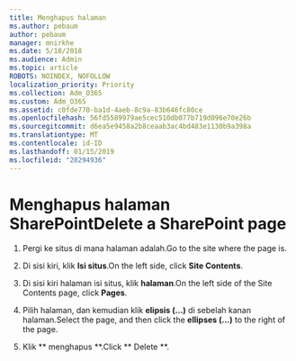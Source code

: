 ```yaml
---
title: Menghapus halaman
ms.author: pebaum
author: pebaum
manager: mnirkhe
ms.date: 5/18/2018
ms.audience: Admin
ms.topic: article
ROBOTS: NOINDEX, NOFOLLOW
localization_priority: Priority
ms.collection: Adm_O365
ms.custom: Adm_O365
ms.assetid: c0fde770-ba1d-4aeb-8c9a-83b646fc80ce
ms.openlocfilehash: 56fd5589979ae5cec510db077b719d096e70e26b
ms.sourcegitcommit: d6ea5e9458a2b8ceaab3ac4bd483e1130b9a398a
ms.translationtype: MT
ms.contentlocale: id-ID
ms.lasthandoff: 01/15/2019
ms.locfileid: "28294936"
---
```

# <a name="delete-a-sharepoint-page"></a><span data-ttu-id="37aed-102">Menghapus halaman SharePoint</span><span class="sxs-lookup"><span data-stu-id="37aed-102">Delete a SharePoint page</span></span>

1. <span data-ttu-id="37aed-103">Pergi ke situs di mana halaman adalah.</span><span class="sxs-lookup"><span data-stu-id="37aed-103">Go to the site where the page is.</span></span>
    
2. <span data-ttu-id="37aed-104">Di sisi kiri, klik **Isi situs**.</span><span class="sxs-lookup"><span data-stu-id="37aed-104">On the left side, click **Site Contents**.</span></span> 
    
3. <span data-ttu-id="37aed-105">Di sisi kiri halaman isi situs, klik **halaman**.</span><span class="sxs-lookup"><span data-stu-id="37aed-105">On the left side of the Site Contents page, click **Pages**.</span></span> 
    
4. <span data-ttu-id="37aed-106">Pilih halaman, dan kemudian klik **elipsis (...)** di sebelah kanan halaman.</span><span class="sxs-lookup"><span data-stu-id="37aed-106">Select the page, and then click the **ellipses (...)** to the right of the page.</span></span> 
    
5. <span data-ttu-id="37aed-107">Klik \*\* menghapus \*\*.</span><span class="sxs-lookup"><span data-stu-id="37aed-107">Click \*\* Delete \*\*.</span></span> 
    

